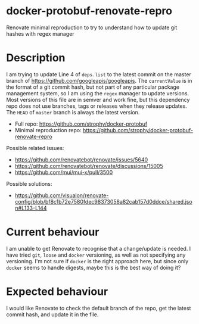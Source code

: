 # docker-protobuf-renovate-repro
Renovate minimal reproduction to try to understand how to update git hashes with regex manager

# Description

I am trying to update Line 4 of `deps.list` to the latest commit on the
master branch of https://github.com/googleapis/googleapis. The
`currentValue` is in the format of a git commit hash, but not part of
any particular package management system, so I am using the `regex`
manager to update versions. Most versions of this file are in semver and
work fine, but this dependency repo does not use branches, tags or
releases when they release updates. The `HEAD` of `master` branch is
always the latest version.

- Full repo: https://github.com/strophy/docker-protobuf
- Minimal reproduction repo: https://github.com/strophy/docker-protobuf-renovate-repro

Possible related issues:
- https://github.com/renovatebot/renovate/issues/5640
- https://github.com/renovatebot/renovate/discussions/15005
- https://github.com/mui/mui-x/pull/3500

Possible solutions:
- https://github.com/visualon/renovate-config/blob/bf8c1b72e7580fdec98373058a82cab157d0ddce/shared.json#L133-L144

# Current behaviour

I am unable to get Renovate to recognise that a change/update is needed.
I have tried `git`, `loose` and `docker` versioning, as well as not
specifying any versioning. I'm not sure if `docker` is the right
approach here, but since only `docker` seems to handle digests, maybe
this is the best way of doing it?

# Expected behaviour

I would like Renovate to check the default branch of the repo, get the
latest commit hash, and update it in the file.

